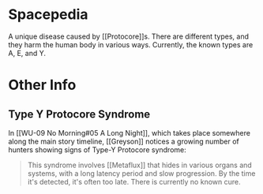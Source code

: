 # Spacepedia
A unique disease caused by [[Protocore]]s. There are different types, and they harm the human body in various ways. Currently, the known types are A, E, and Y.

# Other Info

## Type Y Protocore Syndrome
In [[WU-09 No Morning#05 A Long Night]], which takes place somewhere along the main story timeline, [[Greyson]] notices a growing number of hunters showing signs of Type-Y Protocore syndrome:
> This syndrome involves [[Metaflux]] that hides in various organs and systems, with a long latency period and slow progression. By the time it's detected, it's often too late. There is currently no known cure.